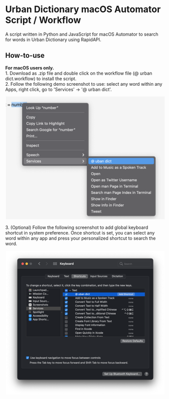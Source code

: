 # Urban Dictionary macOS Automator Script / Workflow
A script written in Python and JavaScript for macOS Automator to search for words in Urban Dictionary using RapidAPI.

<h2>How-to-use</h2>
<b>For macOS users only.</b><br>
1. Download as .zip file and double click on the workflow file (@ urban dict.workflow) to install the script. <br>
2. Follow the following demo screenshot to use: select any word within any Apps, right click, go to 'Services' -> '@ urban dict'. <br>
  <p align="center"><img src="how-to-use.png" width="500px" title="how-to-use-with-right-click-menu"></p>
3. (Optional) Follow the following screenshot to add global keyboard shortcut in system preference. Once shortcut is set, you can select any word within any app and press your personalized shortcut to search the word.<br>
 <p align="center"><img src="how-to-add-shortcut.png" width="500px"  title="how-to-add-global-shotcut"></p>
